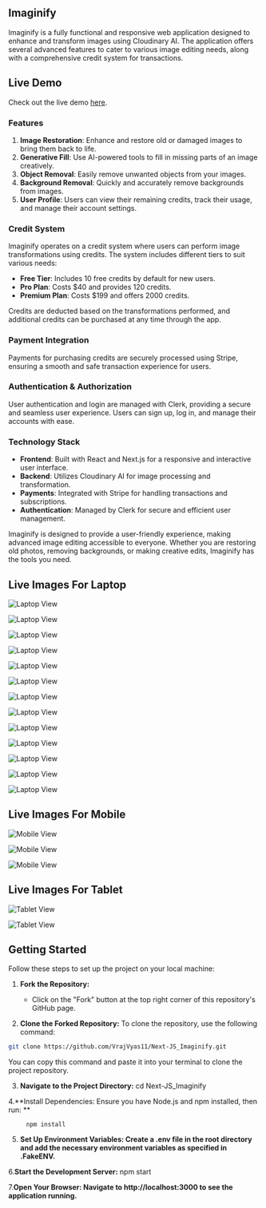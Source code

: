 ## Imaginify

Imaginify is a fully functional and responsive web application designed to enhance and transform images using Cloudinary AI. The application offers several advanced features to cater to various image editing needs, along with a comprehensive credit system for transactions.
## Live Demo

Check out the live demo [here](https://next-js-imaginify.vercel.app/).

### Features

1. **Image Restoration**: Enhance and restore old or damaged images to bring them back to life.
2. **Generative Fill**: Use AI-powered tools to fill in missing parts of an image creatively.
3. **Object Removal**: Easily remove unwanted objects from your images.
4. **Background Removal**: Quickly and accurately remove backgrounds from images.
5. **User Profile**: Users can view their remaining credits, track their usage, and manage their account settings.

### Credit System

Imaginify operates on a credit system where users can perform image transformations using credits. The system includes different tiers to suit various needs:

- **Free Tier**: Includes 10 free credits by default for new users.
- **Pro Plan**: Costs $40 and provides 120 credits.
- **Premium Plan**: Costs $199 and offers 2000 credits.

Credits are deducted based on the transformations performed, and additional credits can be purchased at any time through the app.

### Payment Integration

Payments for purchasing credits are securely processed using Stripe, ensuring a smooth and safe transaction experience for users.

### Authentication & Authorization

User authentication and login are managed with Clerk, providing a secure and seamless user experience. Users can sign up, log in, and manage their accounts with ease.

### Technology Stack

- **Frontend**: Built with React and Next.js for a responsive and interactive user interface.
- **Backend**: Utilizes Cloudinary AI for image processing and transformation.
- **Payments**: Integrated with Stripe for handling transactions and subscriptions.
- **Authentication**: Managed by Clerk for secure and efficient user management.

Imaginify is designed to provide a user-friendly experience, making advanced image editing accessible to everyone. Whether you are restoring old photos, removing backgrounds, or making creative edits, Imaginify has the tools you need.


## Live Images For Laptop

![Laptop View](./livedemoimages/1.png)

![Laptop View](./livedemoimages/2.png)

![Laptop View](./livedemoimages/3.png)

![Laptop View](./livedemoimages/4.png)

![Laptop View](./livedemoimages/5.png)

![Laptop View](./livedemoimages/6.png)

![Laptop View](./livedemoimages/7.png)

![Laptop View](./livedemoimages/8.png)

![Laptop View](./livedemoimages/9.png)

![Laptop View](./livedemoimages/10.png)

![Laptop View](./livedemoimages/11.png)

![Laptop View](./livedemoimages/12.png)

![Laptop View](./livedemoimages/13.png)


## Live Images For Mobile
![Mobile View](./livedemoimages/mobile1.png)

![Mobile View](./livedemoimages/mobile2.png)

![Mobile View](./livedemoimages/mobile3.png)

## Live Images For Tablet
![Tablet View](./livedemoimages/tablet1.png)

![Tablet View](./livedemoimages/tablet2.png)



## Getting Started

Follow these steps to set up the project on your local machine:

1. **Fork the Repository:**
   - Click on the "Fork" button at the top right corner of this repository's GitHub page.

2. **Clone the Forked Repository:**
   To clone the repository, use the following command:
```bash
git clone https://github.com/VrajVyas11/Next-JS_Imaginify.git
```

You can copy this command and paste it into your terminal to clone the project repository.

3. **Navigate to the Project Directory:**
     cd Next-JS_Imaginify

4.**Install Dependencies:
       Ensure you have Node.js and npm installed, then run: **

         npm install

5. **Set Up Environment Variables:
Create a .env file in the root directory and add the necessary environment variables as specified in .FakeENV.**


6.**Start the Development Server:**
   npm start

7.**Open Your Browser:
Navigate to http://localhost:3000 to see the application running.**


